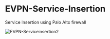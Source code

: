 # EVPN-Service-Insertion
Service Insertion using Palo Alto firewall

![EVPN-Serviceinsertion2](https://github.com/Mehdi487/EVPN-Service-Insertion/assets/53235410/f487c187-18dd-4de2-84bd-0b9264478115)
